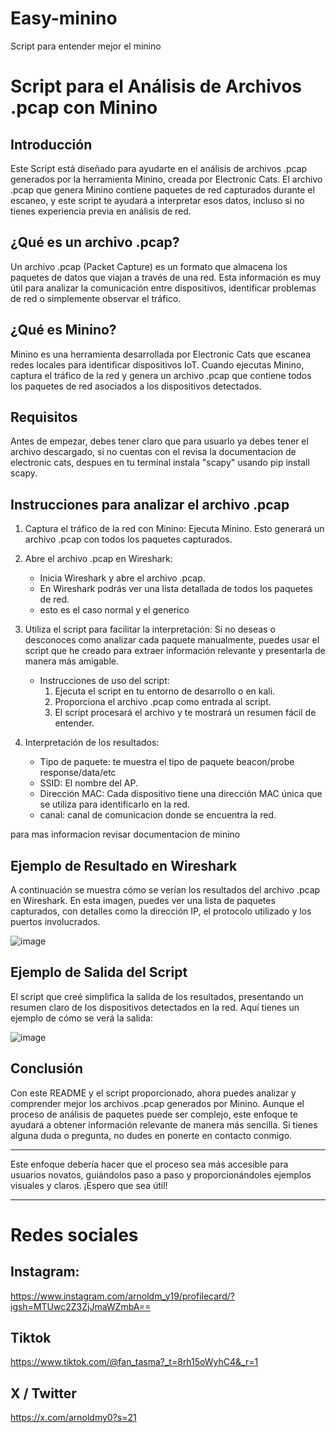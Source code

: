 # Easy-minino
Script para entender mejor el minino

# Script para el Análisis de Archivos .pcap con Minino

## Introducción

Este Script está diseñado para ayudarte en el análisis de archivos .pcap generados por la herramienta Minino, creada por Electronic Cats. El archivo .pcap que genera Minino contiene paquetes de red capturados durante el escaneo, y este script te ayudará a interpretar esos datos, incluso si no tienes experiencia previa en análisis de red.

## ¿Qué es un archivo .pcap?

Un archivo .pcap (Packet Capture) es un formato que almacena los paquetes de datos que viajan a través de una red. Esta información es muy útil para analizar la comunicación entre dispositivos, identificar problemas de red o simplemente observar el tráfico.

## ¿Qué es Minino?

Minino es una herramienta desarrollada por Electronic Cats que escanea redes locales para identificar dispositivos IoT. Cuando ejecutas Minino, captura el tráfico de la red y genera un archivo .pcap que contiene todos los paquetes de red asociados a los dispositivos detectados.

## Requisitos

Antes de empezar, debes tener claro que para usuarlo ya debes tener el archivo descargado, si no cuentas con el revisa la documentacion de electronic cats, despues en tu terminal instala "scapy" usando pip install scapy.

## Instrucciones para analizar el archivo .pcap

1. Captura el tráfico de la red con Minino: Ejecuta Minino. Esto generará un archivo .pcap con todos los paquetes capturados.

2. Abre el archivo .pcap en Wireshark:
   - Inicia Wireshark y abre el archivo .pcap.
   - En Wireshark podrás ver una lista detallada de todos los paquetes de red.
   - esto es el caso normal y el generico

3. Utiliza el script para facilitar la interpretación: Si no deseas o desconoces como analizar cada paquete manualmente, puedes usar el script que he creado para extraer información relevante y presentarla de manera más amigable.
   - Instrucciones de uso del script:
     1. Ejecuta el script en tu entorno de desarrollo o en kali.
     2. Proporciona el archivo .pcap como entrada al script.
     3. El script procesará el archivo y te mostrará un resumen fácil de entender.

4. Interpretación de los resultados:
   
   - Tipo de paquete: te muestra el tipo de paquete beacon/probe response/data/etc
   - SSID: El  nombre del AP.
   - Dirección MAC: Cada dispositivo tiene una dirección MAC única que se utiliza para identificarlo en la red.
   - canal: canal de comunicacion donde se encuentra la red.
  
para mas informacion revisar documentacion de minino
   

## Ejemplo de Resultado en Wireshark

A continuación se muestra cómo se verían los resultados del archivo .pcap en Wireshark. En esta imagen, puedes ver una lista de paquetes capturados, con detalles como la dirección IP, el protocolo utilizado y los puertos involucrados.

![image](https://github.com/user-attachments/assets/80f64d1a-b5c9-4927-ab76-bcf45aea564e)


## Ejemplo de Salida del Script

El script que creé simplifica la salida de los resultados, presentando un resumen claro de los dispositivos detectados en la red. Aquí tienes un ejemplo de cómo se verá la salida:

![image](https://github.com/user-attachments/assets/22097f4f-2526-4533-afba-f419fd54f7c5)


## Conclusión

Con este README y el script proporcionado, ahora puedes analizar y comprender mejor los archivos .pcap generados por Minino. Aunque el proceso de análisis de paquetes puede ser complejo, este enfoque te ayudará a obtener información relevante de manera más sencilla. Si tienes alguna duda o pregunta, no dudes en ponerte en contacto conmigo.

---

Este enfoque debería hacer que el proceso sea más accesible para usuarios novatos, guiándolos paso a paso y proporcionándoles ejemplos visuales y claros. ¡Espero que sea útil!

----

# Redes sociales

## Instagram:
https://www.instagram.com/arnoldm_y19/profilecard/?igsh=MTUwc2Z3ZjJmaWZmbA==

## Tiktok
https://www.tiktok.com/@fan_tasma?_t=8rh15oWyhC4&_r=1

## X / Twitter
https://x.com/arnoldmy0?s=21
